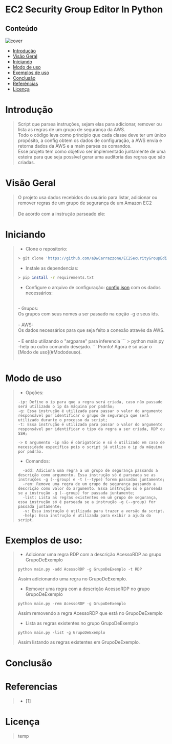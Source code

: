 # EC2 Security Group Editor In Python

## Conteúdo
 ![cover](.assets/cover.png)
 - [Introdução](#introdução)
 - [Visão Geral](#visaogeral)
 - [Iniciando](#iniciando)
 - [Modo de uso](#uso)
 - [Exemplos de uso](#exemplodeuso)
 - [Conclusão](#conclusões)
 - [Referências](#referências)
 - [Licença](#licença)

# Introdução
> Script que parsea instruções, sejam elas para adicionar, remover ou lista as regras de um grupo de segurança da AWS.<br>
> Todo o código leva como príncipio que cada classe deve ter um único propósito, a config obtem os dados de configuração, a AWS envia e retorna dados da AWS e a main parsea os comandos.<br>
> Esse projeto tem como objetivo ser implementado juntamente de uma esteira para que seja possível gerar uma auditoria das regras que são criadas.<br>

# Visão Geral
> O projeto usa dados recebidos do usuário para listar, adicionar ou remover regras de um grupo de segurança de um Amazon EC2<br>
> <br>
> De acordo com a instrução parseado ele:<br>

# Iniciando
> - Clone o repositorio:
>```bash
> > git clone 'https://github.com/aDwCarrazzone/EC2SecurityGroupEditorInPython'
>```
>
> - Instale as dependencias:
>```bash
> > pip install -r requirements.txt
>```
>
> - Configure o arquivo de configuração: [config.json](config.json) com os dados necessários: <br>
> <br>
>    - Grupos: <br>
>     Os grupos com seus nomes a ser passado na opção -g e seus ids.<br>
> <br>
>   - AWS:<br>
>     Os dados necessários para que seja feito a conexão através da AWS. <br>
> <br>
> - E então utilizando o "argparse" para inferencia
>```
> > python main.py -help ou outro comando desejado.
>```
> Pronto! Agora é só usar o [Modo de uso](#Mododeuso).<br>
><br>

# Modo de uso
> - Opções:
>```
> -ip: Define o ip para que a regra será criada, caso não passado será utilizado o ip da máquina por padrão;
> -g: Essa instrução é utilizada para passar o valor do argumento responsável por identificar o grupo de segurança que será utilizado durante o processo da script;
> -t: Essa instrução é utilizada para passar o valor do argumento responsável por identificar o tipo da regra a ser criada, RDP ou SSH;
>
> -> O argumento -ip não é obrigatório e só é utilizado em caso de necessidade especifica pois o script já utiliza o ip da máquina por padrão.
>
>```
> - Comandos:
> ```
>   -add: Adiciona uma regra a um grupo de segurança passando a descrição como argumento. Essa instrução só é parseada se as instruções -g (--group) e -t (--type) forem passadas juntamente;
>   -rem: Remove uma regra de um grupo de segurança passando a descrição como valor do argumento. Essa instrução só é parseada se a instrução -g (--group) for passada juntamente;
>   -list: Lista as regras existentes em um grupo de segurança, essa instrução só é parseada se a instrução -g (--group) for passada juntamente;
>   -v: Essa instrução é utilizada para trazer a versão da script.
>   -help: Essa instrução é utilizada para exibir a ajuda do script.
> ```

# Exemplos de uso:
> - Adicionar uma regra RDP com a descrição AcessoRDP ao grupo GrupoDeExemplo
> ```
> python main.py -add AcessoRDP -g GrupoDeExemplo -t RDP
> ```
>  Assim adicionando uma regra no GrupoDeExemplo.<br>
>
> - Remover uma regra com a descrição AcessoRDP no grupo GrupoDeExemplo
> ```
> python main.py -rem AcessoRDP -g GrupoDeExemplo
> ```
>   Assim removendo a regra AcessoRDP que está no GrupoDeExemplo
>
> - Lista as regras existentes no grupo GrupoDeExemplo
>
> ```
> python main.py -list -g GrupoDeExemplo
> ```
>   Assim listando as regras existentes em GrupoDeExemplo.

# Conclusão

# Referencias
> - [1]

# Licença
> temp